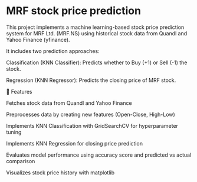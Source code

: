 # MRF stock price prediction

This project implements a machine learning-based stock price prediction system for MRF Ltd. (MRF.NS) using historical stock data from Quandl and Yahoo Finance (yfinance).

It includes two prediction approaches:

Classification (KNN Classifier): Predicts whether to Buy (+1) or Sell (-1) the stock.

Regression (KNN Regressor): Predicts the closing price of MRF stock.

🚀 Features

Fetches stock data from Quandl and Yahoo Finance

Preprocesses data by creating new features (Open-Close, High-Low)

Implements KNN Classification with GridSearchCV for hyperparameter tuning

Implements KNN Regression for closing price prediction

Evaluates model performance using accuracy score and predicted vs actual comparison

Visualizes stock price history with matplotlib
